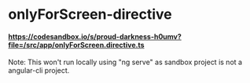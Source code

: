 # onlyForScreen-directive


#### https://codesandbox.io/s/proud-darkness-h0umv?file=/src/app/onlyForScreen.directive.ts

Note: This won't run locally using "ng serve" as sandbox project is not a angular-cli project. 